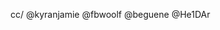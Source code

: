 <!--
PR reminders:
  - Link issues to PR
  - Update UserX board
  - Use checkmarks for progress
  - Link PRs in other issues

Tips for good PR etiquette https://github.blog/2015-01-21-how-to-write-the-perfect-pull-request/
-->

cc/ @kyranjamie @fbwoolf @beguene @He1DAr
